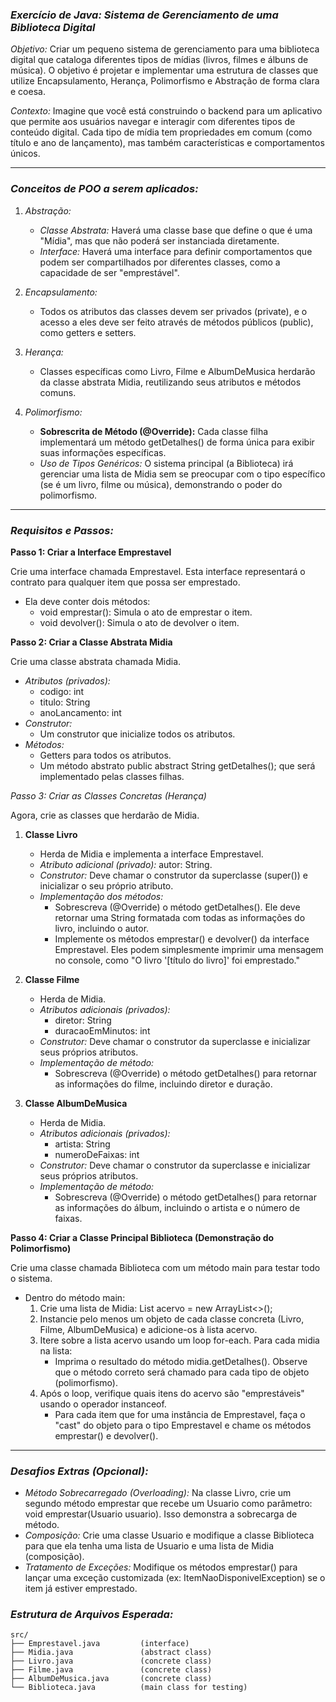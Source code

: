 ### *Exercício de Java: Sistema de Gerenciamento de uma Biblioteca Digital*

*Objetivo:*
Criar um pequeno sistema de gerenciamento para uma biblioteca digital que cataloga diferentes tipos de mídias (livros, filmes e álbuns de música). O objetivo é projetar e implementar uma estrutura de classes que utilize Encapsulamento, Herança, Polimorfismo e Abstração de forma clara e coesa.

*Contexto:*
Imagine que você está construindo o backend para um aplicativo que permite aos usuários navegar e interagir com diferentes tipos de conteúdo digital. Cada tipo de mídia tem propriedades em comum (como título e ano de lançamento), mas também características e comportamentos únicos.

-----

### *Conceitos de POO a serem aplicados:*

1.  *Abstração:*

      * *Classe Abstrata:* Haverá uma classe base que define o que é uma "Mídia", mas que não poderá ser instanciada diretamente.
      * *Interface:* Haverá uma interface para definir comportamentos que podem ser compartilhados por diferentes classes, como a capacidade de ser "emprestável".

2.  *Encapsulamento:*

      * Todos os atributos das classes devem ser privados (private), e o acesso a eles deve ser feito através de métodos públicos (public), como getters e setters.

3.  *Herança:*

      * Classes específicas como Livro, Filme e AlbumDeMusica herdarão da classe abstrata Midia, reutilizando seus atributos e métodos comuns.

4.  *Polimorfismo:*

      * **Sobrescrita de Método (@Override):** Cada classe filha implementará um método getDetalhes() de forma única para exibir suas informações específicas.
      * *Uso de Tipos Genéricos:* O sistema principal (a Biblioteca) irá gerenciar uma lista de Midia sem se preocupar com o tipo específico (se é um livro, filme ou música), demonstrando o poder do polimorfismo.

-----

### *Requisitos e Passos:*

**Passo 1: Criar a Interface Emprestavel**

Crie uma interface chamada Emprestavel. Esta interface representará o contrato para qualquer item que possa ser emprestado.

  * Ela deve conter dois métodos:
      * void emprestar(): Simula o ato de emprestar o item.
      * void devolver(): Simula o ato de devolver o item.

**Passo 2: Criar a Classe Abstrata Midia**

Crie uma classe abstrata chamada Midia.

  * *Atributos (privados):*
      * codigo: int
      * titulo: String
      * anoLancamento: int
  * *Construtor:*
      * Um construtor que inicialize todos os atributos.
  * *Métodos:*
      * Getters para todos os atributos.
      * Um método abstrato public abstract String getDetalhes(); que será implementado pelas classes filhas.

*Passo 3: Criar as Classes Concretas (Herança)*

Agora, crie as classes que herdarão de Midia.

1.  **Classe Livro**

      * Herda de Midia e implementa a interface Emprestavel.
      * *Atributo adicional (privado):* autor: String.
      * *Construtor:* Deve chamar o construtor da superclasse (super()) e inicializar o seu próprio atributo.
      * *Implementação dos métodos:*
          * Sobrescreva (@Override) o método getDetalhes(). Ele deve retornar uma String formatada com todas as informações do livro, incluindo o autor.
          * Implemente os métodos emprestar() e devolver() da interface Emprestavel. Eles podem simplesmente imprimir uma mensagem no console, como "O livro '[título do livro]' foi emprestado."

2.  **Classe Filme**

      * Herda de Midia.
      * *Atributos adicionais (privados):*
          * diretor: String
          * duracaoEmMinutos: int
      * *Construtor:* Deve chamar o construtor da superclasse e inicializar seus próprios atributos.
      * *Implementação de método:*
          * Sobrescreva (@Override) o método getDetalhes() para retornar as informações do filme, incluindo diretor e duração.

3.  **Classe AlbumDeMusica**

      * Herda de Midia.
      * *Atributos adicionais (privados):*
          * artista: String
          * numeroDeFaixas: int
      * *Construtor:* Deve chamar o construtor da superclasse e inicializar seus próprios atributos.
      * *Implementação de método:*
          * Sobrescreva (@Override) o método getDetalhes() para retornar as informações do álbum, incluindo o artista e o número de faixas.

**Passo 4: Criar a Classe Principal Biblioteca (Demonstração do Polimorfismo)**

Crie uma classe chamada Biblioteca com um método main para testar todo o sistema.

  * Dentro do método main:
    1.  Crie uma lista de Midia: List<Midia> acervo = new ArrayList<>();
    2.  Instancie pelo menos um objeto de cada classe concreta (Livro, Filme, AlbumDeMusica) e adicione-os à lista acervo.
    3.  Itere sobre a lista acervo usando um loop for-each. Para cada midia na lista:
          * Imprima o resultado do método midia.getDetalhes(). Observe que o método correto será chamado para cada tipo de objeto (polimorfismo).
    4.  Após o loop, verifique quais itens do acervo são "emprestáveis" usando o operador instanceof.
          * Para cada item que for uma instância de Emprestavel, faça o "cast" do objeto para o tipo Emprestavel e chame os métodos emprestar() e devolver().

-----

### *Desafios Extras (Opcional):*

  * *Método Sobrecarregado (Overloading):* Na classe Livro, crie um segundo método emprestar que recebe um Usuario como parâmetro: void emprestar(Usuario usuario). Isso demonstra a sobrecarga de método.
  * *Composição:* Crie uma classe Usuario e modifique a classe Biblioteca para que ela tenha uma lista de Usuario e uma lista de Midia (composição).
  * *Tratamento de Exceções:* Modifique os métodos emprestar() para lançar uma exceção customizada (ex: ItemNaoDisponivelException) se o item já estiver emprestado.

### *Estrutura de Arquivos Esperada:*

```
src/
├── Emprestavel.java         (interface)
├── Midia.java               (abstract class)
├── Livro.java               (concrete class)
├── Filme.java               (concrete class)
├── AlbumDeMusica.java       (concrete class)
└── Biblioteca.java          (main class for testing)